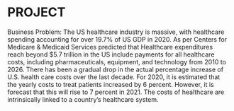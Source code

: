 # PROJECT
Business Problem: The US healthcare industry is massive, with healthcare spending accounting for over 19.7% of US GDP in 2020. As per Centers for Medicare & Medicaid Services predicted that Healthcare expenditures reach beyond $5.7 trillion in the US include payments for all healthcare costs, including pharmaceuticals, equipment, and technology from 2010 to 2026. There has been a gradual drop in the actual percentage increase of U.S. health care costs over the last decade. For 2020, it is estimated that the yearly costs to treat patients increased by 6 percent. However, it is forecast that this will rise to 7 percent in 2021. The costs of healthcare are intrinsically linked to a country’s healthcare system.
